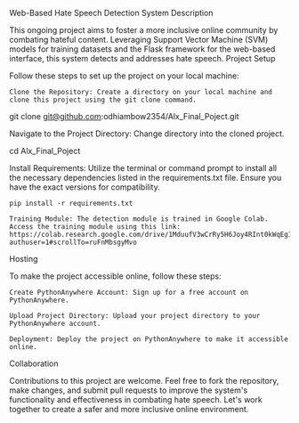 Web-Based Hate Speech Detection System
Description

This ongoing project aims to foster a more inclusive online community by combating hateful content. Leveraging Support Vector Machine (SVM) models for training datasets and the Flask framework for the web-based interface, this system detects and addresses hate speech.
Project Setup

Follow these steps to set up the project on your local machine:

    Clone the Repository: Create a directory on your local machine and clone this project using the git clone command.

git clone git@github.com:odhiambow2354/Alx_Final_Poject.git

Navigate to the Project Directory: Change directory into the cloned project.

cd Alx_Final_Poject

Install Requirements: Utilize the terminal or command prompt to install all the necessary dependencies listed in the requirements.txt file. Ensure you have the exact versions for compatibility.

    pip install -r requirements.txt

    Training Module: The detection module is trained in Google Colab. Access the training module using this link: https://colab.research.google.com/drive/1MduufV3wCrRy5H6Joy4RInt0kWqEg1Le?authuser=1#scrollTo=ruFnMbsgyMvo

Hosting

To make the project accessible online, follow these steps:

    Create PythonAnywhere Account: Sign up for a free account on PythonAnywhere.

    Upload Project Directory: Upload your project directory to your PythonAnywhere account.

    Deployment: Deploy the project on PythonAnywhere to make it accessible online.

Collaboration

Contributions to this project are welcome. Feel free to fork the repository, make changes, and submit pull requests to improve the system's functionality and effectiveness in combating hate speech. Let's work together to create a safer and more inclusive online environment.
